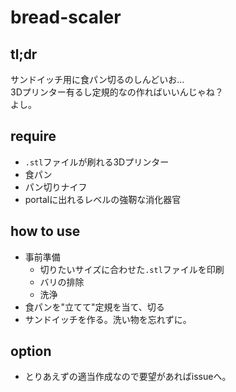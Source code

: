 # bread-scaler

## tl;dr
サンドイッチ用に食パン切るのしんどいお…  
3Dプリンター有るし定規的なの作ればいいんじゃね？  
よし。  


## require
- `.stl`ファイルが刷れる3Dプリンター
- 食パン
- パン切りナイフ
- portalに出れるレベルの強靭な消化器官


## how to use
- 事前準備
  - 切りたいサイズに合わせた`.stl`ファイルを印刷
  - バリの排除
  - 洗浄
- 食パンを"立てて"定規を当て、切る
- サンドイッチを作る。洗い物を忘れずに。

## option
- とりあえずの適当作成なので要望があればissueへ。
